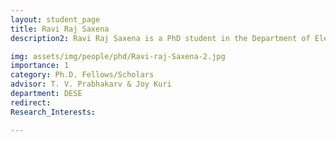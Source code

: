 ```yaml
---
layout: student_page
title: Ravi Raj Saxena
description2: Ravi Raj Saxena is a PhD student in the Department of Electronic System Engineering (DESE) at the Indian Institute of Science. He obtained his bachelors from Delhi Technological University(DTU) in 2015. He has worked as a DSP firmware engineer for three years in a Telecom Software firm. His research interests are in IoT data Management and Urban Air Mobility(UAM). Currently he is developing Urban Traffic Management algorithms for UAM and compression techniques for Time Series Data. 

img: assets/img/people/phd/Ravi-raj-Saxena-2.jpg
importance: 1
category: Ph.D. Fellows/Scholars 
advisor: T. V. Prabhakarv & Joy Kuri
department: DESE
redirect: 
Research_Interests:

---
```

